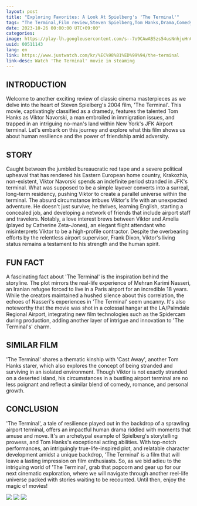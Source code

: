 ```yaml
---
layout: post
title: "Exploring Favorites: A Look At Spielberg's 'The Terminal'"
tags: "The Terminal,Film review,Steven Spielberg,Tom Hanks,Drama,Comedy"
date: 2023-10-26 00:00:00 UTC+09:00"
categories: 
image: https://play-lh.googleusercontent.com/s--7o9CAwAB5zs54usNnhjuHnCyoIzGizs0EwI4B3PbMzEQr0tvtNz0RCOHSeH4tuaGCbg
uuid: 00511143
lang: en
link: https://www.justwatch.com/kr/%EC%98%81%ED%99%94/the-terminal
link-desc: Watch 'The Terminal' movie in steaming 
---
```


## INTRODUCTION
Welcome to another exciting review of classic cinema masterpieces as we delve into the heart of Steven Spielberg's 2004 film, 'The Terminal'. This movie, captivatingly classified as a dramedy, features the talented Tom Hanks as Viktor Navorski, a man embroiled in immigration issues, and trapped in an intriguing no-man's land within New York's JFK Airport terminal. Let's embark on this journey and explore what this film shows us about human resilience and the power of friendship amid adversity.


## STORY
Caught between the jumbled bureaucratic red tape and a severe political upheaval that has rendered his Eastern European home country, Krakozhia, non-existent, Viktor Navorski spends an indefinite period stranded in JFK's terminal. What was supposed to be a simple layover converts into a surreal, long-term residency, pushing Viktor to create a parallel universe within the terminal. The absurd circumstance imbues Viktor's life with an unexpected adventure. He doesn't just survive; he thrives, learning English, starting a concealed job, and developing a network of friends that include airport staff and travelers. Notably, a love interest brews between Viktor and Amelia (played by Catherine Zeta-Jones), an elegant flight attendant who misinterprets Viktor to be a high-profile contractor. Despite the overbearing efforts by the relentless airport supervisor, Frank Dixon, Viktor's living status remains a testament to his strength and the human spirit.


## FUN FACT
A fascinating fact about 'The Terminal' is the inspiration behind the storyline. The plot mirrors the real-life experience of Mehran Karimi Nasseri, an Iranian refugee forced to live in a Paris airport for an incredible 18 years. While the creators maintained a hushed silence about this correlation, the echoes of Nasseri's experiences in 'The Terminal' seem uncanny. It's also noteworthy that the movie was shot in a colossal hangar at the LA/Palmdale Regional Airport, integrating new film technologies such as the Spidercam during production, adding another layer of intrigue and innovation to 'The Terminal's' charm.


## SIMILAR FILM
'The Terminal' shares a thematic kinship with 'Cast Away', another Tom Hanks starer, which also explores the concept of being stranded and surviving in an isolated environment. Though Viktor is not exactly stranded on a deserted island, his circumstances in a bustling airport terminal are no less poignant and reflect a similar blend of comedy, romance, and personal growth.


## CONCLUSION
'The Terminal', a tale of resilience played out in the backdrop of a sprawling airport terminal, offers an impactful human drama riddled with moments that amuse and move. It's an archetypal example of Spielberg's storytelling prowess, and Tom Hanks's exceptional acting abilities. With top-notch performances, an intriguingly true-life-inspired plot, and relatable character development amidst a unique backdrop, 'The Terminal' is a film that will leave a lasting impression on film enthusiasts. So, as we bid adieu to the intriguing world of 'The Terminal', grab that popcorn and gear up for our next cinematic exploration, where we will navigate through another reel-life universe packed with stories waiting to be recounted. Until then, enjoy the magic of movies!


![](https://upload.wikimedia.org/wikipedia/ko/6/60/%ED%84%B0%EB%AF%B8%EB%84%902004_%ED%8F%AC%EC%8A%A4%ED%84%B0.jpg)
![](https://image.kmib.co.kr/online_image/2022/1113/2022111314075793744_1668316077_0017666703.jpg)
![](https://mblogthumb-phinf.pstatic.net/MjAyMDA5MjFfMzkg/MDAxNjAwNjE2MjUxMTMy.MY53wdJRc_e73NMSwndHJqiKislBhgoJD3liXWpTQP0g.0NUBqKgIPu_NCPINOo_RUxWURX-p6iOxrHxASMmmDdwg.JPEG.minwoo09191/860_1.jpg?type=w800)
